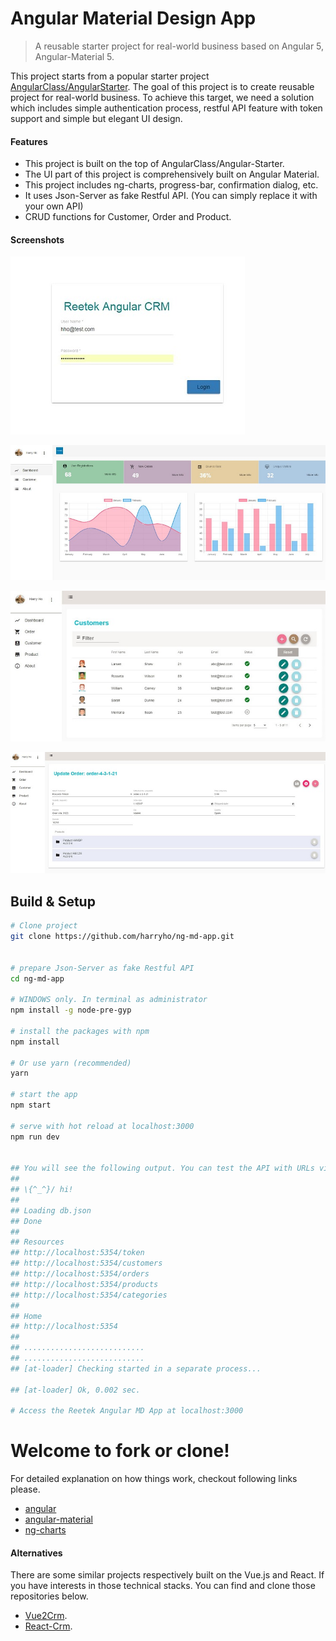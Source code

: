 # Angular Material Design App

> A reusable starter project for real-world business based on Angular 5, Angular-Material 5.

This project starts from a popular starter project [AngularClass/AngularStarter](https://github.com/AngularClass/angular-starter). The goal of this project is to create reusable project for real-world business. To achieve this target, we need a solution which includes simple authentication process, restful API feature with token support and simple but elegant UI design.

#### Features

* This project is built on the top of AngularClass/Angular-Starter.
* The UI part of this project is comprehensively built on Angular Material.
* This project includes ng-charts, progress-bar, confirmation dialog, etc. 
* It uses Json-Server as fake Restful API. (You can simply replace it with your own API)
* CRUD functions for Customer, Order and Product.

#### Screenshots 

![Screenshot1](screenshots/screenshot-1.JPG)

![Screenshot2](screenshots/screenshot-2.JPG)

![Screenshot3](screenshots/screenshot-3.JPG)

![Screenshot4](screenshots/screenshot-4.JPG)


## Build & Setup

```bash
# Clone project
git clone https://github.com/harryho/ng-md-app.git


# prepare Json-Server as fake Restful API
cd ng-md-app

# WINDOWS only. In terminal as administrator
npm install -g node-pre-gyp

# install the packages with npm
npm install

# Or use yarn (recommended)
yarn 

# start the app
npm start

# serve with hot reload at localhost:3000
npm run dev


## You will see the following output. You can test the API with URLs via browser.
##
## \{^_^}/ hi!
##
## Loading db.json
## Done
##
## Resources
## http://localhost:5354/token
## http://localhost:5354/customers
## http://localhost:5354/orders
## http://localhost:5354/products
## http://localhost:5354/categories
##
## Home
## http://localhost:5354
##
## ...........................
## ...........................
## [at-loader] Checking started in a separate process...

## [at-loader] Ok, 0.002 sec.

# Access the Reetek Angular MD App at localhost:3000
```

# Welcome to fork or clone!

For detailed explanation on how things work, checkout following links please.

* [angular](https://angular.io/)
* [angular-material](https://material.angular.io/)
* [ng-charts](https://github.com/valor-software/ng2-charts)

#### Alternatives

There are some similar projects respectively built on the Vue.js and React. If you have interests in those technical stacks. You can find and clone those repositories below.

* [Vue2Crm](https://github.com/harryho/vue2crm.git).
* [React-Crm](https://github.com/harryho/react-crm.git).

